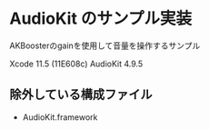 # AudioKit のサンプル実装
AKBoosterのgainを使用して音量を操作するサンプル

Xcode 11.5 (11E608c)
AudioKit 4.9.5

## 除外している構成ファイル
* AudioKit.framework